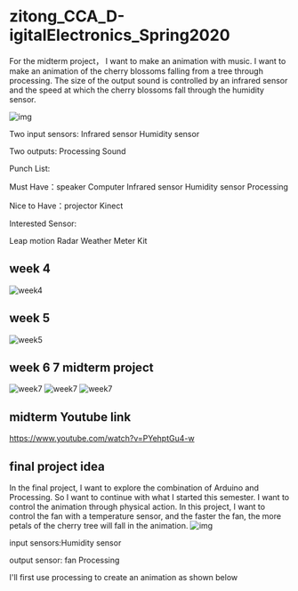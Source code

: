 # zitong_CCA_D-igitalElectronics_Spring2020
For the midterm project， I want to make an animation with music.
I want to make an animation of the cherry blossoms falling from a tree through processing. The size of the output sound is controlled by an infrared sensor and the speed at which the cherry blossoms fall through the humidity sensor.

![img](https://github.com/zitong113/zitong_CCA_D-igitalElectronics_Spring2020/blob/master/digitialweek3/IMG_6433.jpg)

Two input sensors: 
Infrared sensor
Humidity sensor

Two outputs:
Processing
Sound

Punch List:

Must Have：speaker
            Computer
            Infrared sensor
Humidity sensor
Processing

Nice to Have：projector
              Kinect

Interested Sensor:

Leap motion
Radar
Weather Meter Kit
## week 4
![week4](https://github.com/zitong113/zitong_CCA_D-igitalElectronics_Spring2020/blob/master/week4.png)
## week 5
![week5](https://github.com/zitong113/zitong_CCA_D-igitalElectronics_Spring2020/blob/master/week5.png)

## week 6 7 midterm project
![week7](https://github.com/zitong113/zitong_CCA_D-igitalElectronics_Spring2020/blob/master/IMG_8629.jpg)
![week7](https://github.com/zitong113/zitong_CCA_D-igitalElectronics_Spring2020/blob/master/IMG_8630.jpg)
![week7](https://github.com/zitong113/zitong_CCA_D-igitalElectronics_Spring2020/blob/master/digital%20class.gif)

## midterm Youtube link
https://www.youtube.com/watch?v=PYehptGu4-w

## final project idea
In the final project, I want to explore the combination of Arduino and Processing. So I want to continue with what I started this semester. I want to control the animation through physical action. In this project, I want to control the fan with a temperature sensor, and the faster the fan, the more petals of the cherry tree will fall in the animation.
![img](https://github.com/zitong113/zitong_CCA_D-igitalElectronics_Spring2020/blob/master/digitalclass%20final%20idea.jpg)

input sensors:Humidity sensor

output sensor: fan  Processing

I'll first use processing to create an animation as shown below
                

